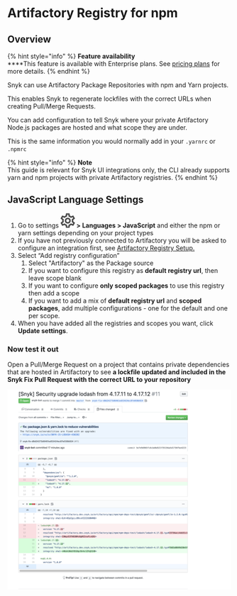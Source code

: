 # Artifactory Registry for npm

## **Overview**

{% hint style="info" %}
**Feature availability**\
\*\*\*\*This feature is available with Enterprise plans. See [pricing plans](https://snyk.io/plans/) for more details.
{% endhint %}

Snyk can use Artifactory Package Repositories with npm and Yarn projects.

This enables Snyk to regenerate lockfiles with the correct URLs when creating Pull/Merge Requests.

You can add configuration to tell Snyk where your private Artifactory Node.js packages are hosted and what scope they are under.

This is the same information you would normally add in your `.yarnrc` or `.npmrc`

{% hint style="info" %}
**Note**\
This guide is relevant for Snyk UI integrations only, the CLI already supports yarn and npm projects with private Artifactory registries.
{% endhint %}

## JavaScript Language Settings

1. Go to settings <img src="../../.gitbook/assets/cog_icon.png" alt="" data-size="line"> **> Languages > JavaScript** and either the npm or yarn settings depending on your project types
2. If you have not previously connected to Artifactory you will be asked to configure an integration first, see [Artifactory Registry Setup.](https://docs.snyk.io/integrations/private-registry-integrations/artifactory-registry-setup)
3. Select “Add registry configuration”
   1. Select "Artifactory" as the Package source
   2. If you want to configure this registry as **default registry url**, then leave scope blank
   3. If you want to configure **only scoped packages** to use this registry then add a scope
   4. If you want to add a mix of **default registry url** and **scoped packages**, add multiple configurations - one for the default and one per scope.
4. When you have added all the registries and scopes you want, click **Update settings**.

### Now test it out

Open a Pull/Merge Request on a project that contains private dependencies that are hosted in Artifactory to see **a lockfile updated and included in the Snyk Fix Pull Request with the correct URL to your repository**

![](../../.gitbook/assets/image4-3-.png)
